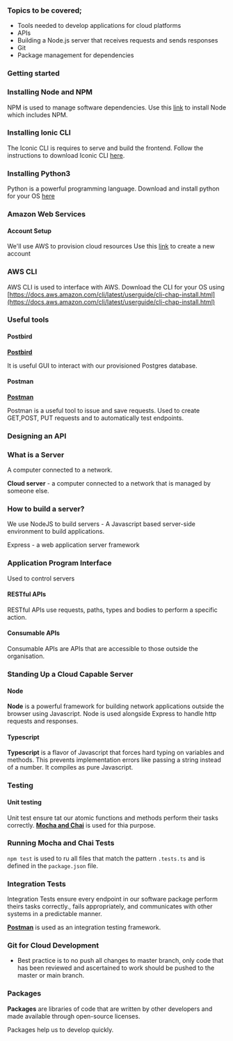 
### Topics to be covered;

- Tools needed to develop applications for cloud platforms
- APIs
- Building a Node.js server that receives requests and sends responses
- Git
- Package management for dependencies

### Getting started

### Installing Node and NPM 
NPM is used to manage software dependencies.
Use this [link](https://nodejs.org/en/download/) to install Node which includes NPM.

### Installing Ionic CLI

The Iconic CLI is requires to serve and build the frontend. Follow the instructions to download Iconic CLI [here](https://ionicframework.com/docs/installation/cli).

### Installing Python3

Python is a powerful programming language. Download and install python for your OS [here](https://www.python.org/downloads/)

### Amazon Web Services
  
#### Account Setup

We'll use AWS to provision cloud resources
Use this [link](https://portal.aws.amazon.com/billing/signup#/) to create a new account

### AWS CLI 

AWS CLI is used to interface with AWS. Download the CLI for your OS using [https://docs.aws.amazon.com/cli/latest/userguide/cli-chap-install.html](https://docs.aws.amazon.com/cli/latest/userguide/cli-chap-install.html)

### Useful tools 

#### Postbird

**[Postbird](https://github.com/paxa/postbird)**

It is useful GUI to interact with our provisioned Postgres database.

#### Postman

**[Postman](https://www.getpostman.com/downloads/)**

Postman is a useful tool to issue and save requests.
Used to create GET,POST, PUT  requests and to automatically test endpoints.

### Designing an API

### What is a Server
A computer connected to a network.

**Cloud server** - a computer connected to a network that is managed by someone else.

### How to build a server?

We use NodeJS to build servers - A Javascript  based server-side environment to build applications.

Express - a web application server framework

### Application Program Interface

Used to control servers

#### RESTful APIs

RESTful APIs use requests, paths, types and bodies to perform a specific action.

#### Consumable APIs

Consumable APIs are APIs that are accessible to those outside the organisation. 

### Standing Up a Cloud Capable Server

#### Node 

**Node** is a powerful framework for building network applications outside the browser using Javascript.
Node is used alongside Express to handle http requests and responses.

#### Typescript

**Typescript** is a flavor of Javascript that forces hard typing on variables and methods.
This prevents implementation errors like passing a string instead of a number.
It compiles as pure Javascript.

### Testing

#### Unit testing

Unit test ensure tat our atomic functions and methods perform their tasks correctly. **[Mocha and Chai](https://mochajs.org/)** is used for thia purpose.

### Running Mocha and Chai Tests

```npm test``` is used to ru all files that match the pattern ```.tests.ts``` and is defined in the ```package.json``` file.

### Integration Tests

Integration Tests ensure every endpoint in our software package perform theirs tasks correctly., fails appropriately, and communicates with other systems in a predictable manner.

**[Postman](https://www.getpostman.com/)** is used as an integration testing framework.

### Git for Cloud Development

- Best practice is to no push all changes to master branch, only code that has been reviewed and ascertained to work should be pushed to the master or main branch.

### Packages

**Packages** are libraries of code that are written by other developers and made available through open-source licenses.

Packages help us to develop quickly.

